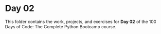 # Day 02

This folder contains the work, projects, and exercises for **Day 02** of the 100 Days of Code: The Complete Python Bootcamp course.
